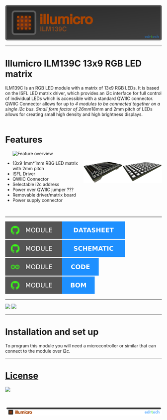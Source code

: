 ![Banner](docs/visual/ILM139C_banner.png)


---------------------------------------------------------------------------------
# Illumicro ILM139C 13x9 RGB LED matrix

ILM139C Is an RGB LED module with a matrix of 13x9 RGB LEDs.
It is based on the ISFL LED matrix driver, which provides an i2c interface for full control of
individual LEDs which is accessible with a standard QWIIC connector. 
QWIIC Connector allows for up to *4 modules to be connected together on a single i2c bus.
Small form factor of 26mm*18mm and 2mm pitch of LEDs allows for creating small 
high density and high brightness displays.
&nbsp;
&nbsp;
&nbsp;
&nbsp;
&nbsp;
&nbsp;
&nbsp;
&nbsp;
&nbsp;
&nbsp;


# Features
&nbsp;
&nbsp;
&nbsp;
![Feature overview](docs/visual/info.png)
&nbsp;
&nbsp;
&nbsp;
&nbsp;
&nbsp;
<p>
<img src="/docs/visual/ILM139CM_iso_3d_top.png" align="right" width="25%"/>

<img src="/docs/visual/ILM139CD_iso_3d_top.png" align="right" width="25%"/>

- 13x9 1mm*1mm RBG LED matrix with 2mm pitch
- ISFL Driver
- QWIIC Connector
- Selectable i2c address
- Power over QWIIC jumper ???
- Removable driver/matrix board
- Power supply connector

<br clear="right"/>
</p>

---------------------------------------------------------------------------------
<p align="left">
  <a href="/docs/ILM139C_datasheet.pdf"><img src="docs/visual/badges/Module-Datasheet-1E90FF.svg"></a>
  <a href="/docs/schematics/ILM139C_schematic.pdf"><img src="docs/visual/badges/Module-Schematic-1E90FF.svg"></a>
  <a href="ILM139C Demo code"><img src="docs/visual/badges/Module-Code-1E90FF.svg"></a>
  <a href="/docs/bom/ILM139C_bom_partlist.pdf"><img src="docs/visual/badges/Module-BOM-1E90FF.svg"></a>
</p>

---------------------------------------------------------------------------------
<p align="left">
  <a href="docs/schematics/ILM139C_schematic.pdf"><img src="docs/visual/badges/Demo_Board-Schematic-1E90FF.svg"></a>
  <a href="docs/bom/bATtiny_guard_demo_board_bom_partlist.pdf"><img src="docs/visual/badges/Demo_Board-BOM-1E90FF.svg"></a>
</p>

---------------------------------------------------------------------------------

# Installation and set up

To program this module you will need a microcontroller or similar that can connect to the module over i2c.



---------------------------------------------------------------------------------
# [License](LICENSE)

<p align="left">
  
  [<img src="docs/visual/certification-mark-HR000117-wide.svg" style="width: 25%">](https://certification.oshwa.org/hr000117.html)
  
</p>



&nbsp;
&nbsp;
&nbsp;


![illumicro Series](docs/visual/illumicro_fbanner.png)
